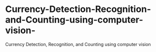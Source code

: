 # Currency-Detection-Recognition-and-Counting-using-computer-vision-
Currency Detection, Recognition, and Counting using computer vision 
